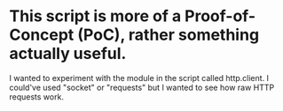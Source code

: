 # This script is more of a Proof-of-Concept (PoC), rather something actually useful.
I wanted to experiment with the module in the script called http.client. I could've used "socket" or "requests" but I wanted to see how raw HTTP requests work.
